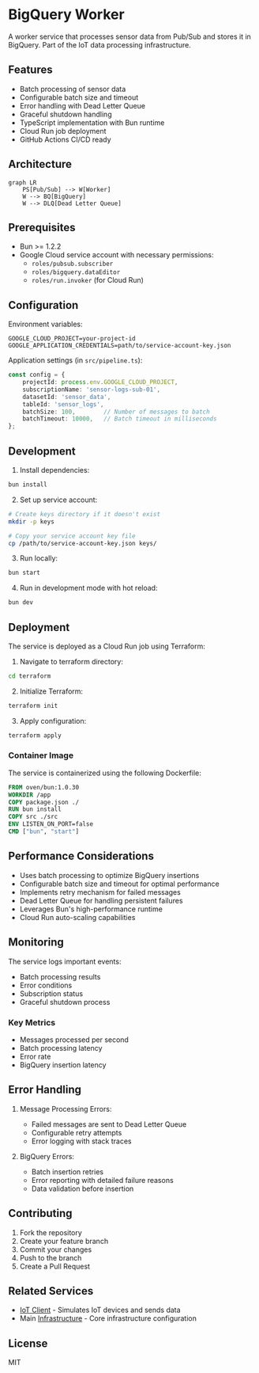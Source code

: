 # BigQuery Worker

A worker service that processes sensor data from Pub/Sub and stores it in BigQuery. Part of the IoT data processing infrastructure.

## Features

- Batch processing of sensor data
- Configurable batch size and timeout
- Error handling with Dead Letter Queue
- Graceful shutdown handling
- TypeScript implementation with Bun runtime
- Cloud Run job deployment
- GitHub Actions CI/CD ready

## Architecture

```mermaid
graph LR
    PS[Pub/Sub] --> W[Worker]
    W --> BQ[BigQuery]
    W --> DLQ[Dead Letter Queue]
```

## Prerequisites

- Bun >= 1.2.2
- Google Cloud service account with necessary permissions:
  - `roles/pubsub.subscriber`
  - `roles/bigquery.dataEditor`
  - `roles/run.invoker` (for Cloud Run)

## Configuration

Environment variables:
```env
GOOGLE_CLOUD_PROJECT=your-project-id
GOOGLE_APPLICATION_CREDENTIALS=path/to/service-account-key.json
```

Application settings (in `src/pipeline.ts`):
```typescript
const config = {
    projectId: process.env.GOOGLE_CLOUD_PROJECT,
    subscriptionName: 'sensor-logs-sub-01',
    datasetId: 'sensor_data',
    tableId: 'sensor_logs',
    batchSize: 100,        // Number of messages to batch
    batchTimeout: 10000,   // Batch timeout in milliseconds
};
```

## Development

1. Install dependencies:
```bash
bun install
```

2. Set up service account:
```bash
# Create keys directory if it doesn't exist
mkdir -p keys

# Copy your service account key file
cp /path/to/service-account-key.json keys/
```

3. Run locally:
```bash
bun start
```

4. Run in development mode with hot reload:
```bash
bun dev
```

## Deployment

The service is deployed as a Cloud Run job using Terraform:

1. Navigate to terraform directory:
```bash
cd terraform
```

2. Initialize Terraform:
```bash
terraform init
```

3. Apply configuration:
```bash
terraform apply
```

### Container Image

The service is containerized using the following Dockerfile:
```dockerfile
FROM oven/bun:1.0.30
WORKDIR /app
COPY package.json ./
RUN bun install
COPY src ./src
ENV LISTEN_ON_PORT=false
CMD ["bun", "start"]
```

## Performance Considerations

- Uses batch processing to optimize BigQuery insertions
- Configurable batch size and timeout for optimal performance
- Implements retry mechanism for failed messages
- Dead Letter Queue for handling persistent failures
- Leverages Bun's high-performance runtime
- Cloud Run auto-scaling capabilities

## Monitoring

The service logs important events:
- Batch processing results
- Error conditions
- Subscription status
- Graceful shutdown process

### Key Metrics

- Messages processed per second
- Batch processing latency
- Error rate
- BigQuery insertion latency

## Error Handling

1. Message Processing Errors:
   - Failed messages are sent to Dead Letter Queue
   - Configurable retry attempts
   - Error logging with stack traces

2. BigQuery Errors:
   - Batch insertion retries
   - Error reporting with detailed failure reasons
   - Data validation before insertion

## Contributing

1. Fork the repository
2. Create your feature branch
3. Commit your changes
4. Push to the branch
5. Create a Pull Request

## Related Services

- [IoT Client](../iot-client/README.md) - Simulates IoT devices and sends data
- Main [Infrastructure](../../terraform/README.md) - Core infrastructure configuration

## License

MIT

